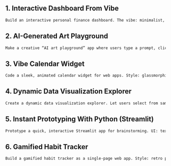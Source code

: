 

## 1. **Interactive Dashboard From Vibe**

```markdown
Build an interactive personal finance dashboard. The vibe: minimalist, modern, smooth animations. Use HTML, CSS, and JavaScript. Include sections for: net worth, monthly spending, and a chart showing spending by category. Everything should work live, no data backend required.  
```


## 2. **AI-Generated Art Playground**

```markdown
Make a creative “AI art playground” app where users type a prompt, click a button, and see a generated abstract art image based on the text. Use HTML/CSS/JS (no external API needed, just simulate art generation with randomized visuals). Keep UI playful and colorful.  
```


## 3. **Vibe Calendar Widget**

```markdown
Code a sleek, animated calendar widget for web apps. Style: glassmorphism, subtle neon gradients. Users should be able to pick a date and see today’s date highlighted. Make it interactive, responsive, and visually stunning with just HTML/CSS/JS.  
```


## 4. **Dynamic Data Visualization Explorer**

```markdown
Create a dynamic data visualization explorer. Let users select from sample datasets and instantly see animated bar, line, or pie charts update. Modern, dark theme, smooth transitions. Use HTML, CSS, and JavaScript (with any open-source charting library). All code in one file.  
```


## 5. **Instant Prototyping With Python (Streamlit)**

```markdown
Prototype a quick, interactive Streamlit app for brainstorming. UI: text input for idea, “generate” button, and an area below showing 5 creative variations of the idea with emojis. The interface should feel welcoming, with a colorful vibe and fun layout.  
```


## 6. **Gamified Habit Tracker**

```markdown
Build a gamified habit tracker as a single-page web app. Style: retro pixel-art or playful cartoon vibe. Users can add habits, mark them done, and earn “badges” or fun icons as rewards. Use HTML, CSS, and JS only. Make the experience interactive and delightful.  
```


